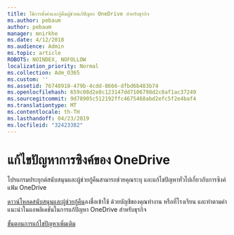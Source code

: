 ```yaml
---
title: ใช้การตั้งค่าและกู้คืนผู้ช่วยแก้ปัญหา OneDrive สำหรับธุรกิจ
ms.author: pebaum
author: pebaum
manager: mnirkhe
ms.date: 4/12/2018
ms.audience: Admin
ms.topic: article
ROBOTS: NOINDEX, NOFOLLOW
localization_priority: Normal
ms.collection: Adm_O365
ms.custom: ''
ms.assetid: 76748918-479b-4cdd-8666-dfbd6b483b74
ms.openlocfilehash: 659c08d2e8c123147dd7106798d2c8af1ac37249
ms.sourcegitcommit: 9d78905c512192ffc4675468abd2efc5f2e4baf4
ms.translationtype: MT
ms.contentlocale: th-TH
ms.lasthandoff: 04/23/2019
ms.locfileid: "32423382"
---
```

# <a name="fix-onedrive-sync-problems"></a>แก้ไขปัญหาการซิงค์ของ OneDrive

โปรแกรมประยุกต์สนับสนุนและผู้ช่วยกู้คืนสามารถช่วยคุณระบุ และแก้ไขปัญหาทั่วไปเกี่ยวกับการซิงค์แฟ้ม OneDrive 
  
[ดาวน์โหลดสนับสนุนและผู้ช่วยกู้คืน](https://aka.ms/sara)ลงชื่อเข้าใช้ ด้วยบัญชีของคุณทำงาน หรือที่โรงเรียน และทำตามคำแนะนำในแอพลิเคชันในการแก้ปัญหา OneDrive สำหรับธุรกิจ 
  
[ขั้นตอนการแก้ไขปัญหาเพิ่มเติม](https://go.microsoft.com/fwlink/?linkid=872097)
  

